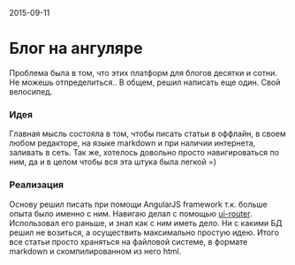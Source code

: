 <time>2015-09-11</time>
# Блог на ангуляре

Проблема была в том, что этих платформ для блогов десятки и сотни. Не можешь отпределиться.. В общем, решил написать еще один. Cвой велосипед.

### Идея

Главная мысль состояла в том, чтобы писать статьи в оффлайн, в своем любом редакторе, на языке markdown и при наличии интернета, заливать в сеть. Так же, хотелось довольно просто навигироваться по ним, да и в целом чтобы вся эта штука была легкой =)

### Реализация

Основу решил писать при помощи AngularJS framework т.к. больше опыта было именно с ним. Навигаю делал с помощью [ui-router](https://github.com/angular-ui/ui-router). Использовал его раньше, и знал как с ним иметь дело.
Ни с какими БД решил не возиться, а осуществить максимально простую идею. Итого все статьи просто храняться на файловой системе, в формате markdown и скомпилированном из него html. 